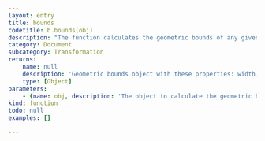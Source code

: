 ```yaml
---
layout: entry
title: bounds
codetitle: b.bounds(obj)
description: "The function calculates the geometric bounds of any given object. Use b.itemX(), b.itemY(), b.itemPosition(), b.itemWidth(), b.itemHeight() and b.itemSize() to modify PageItems.\nIn case the object is any kind of text, then additional typographic information baseline and xHeight are calculated"
category: Document
subcategory: Transformation
returns:
    name: null
    description: 'Geometric bounds object with these properties: width, height, left, right, top, bottom and for text: baseline, xHeight.'
    type: [Object]
parameters:
    - {name: obj, description: 'The object to calculate the geometric bounds.', optional: false, type: [Text, Object]}
kind: function
todo: null
examples: []

---
```

